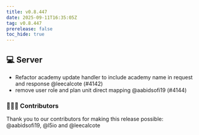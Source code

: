 ```yaml
---
title: v0.8.447
date: 2025-09-11T16:35:05Z
tag: v0.8.447
prerelease: false
toc_hide: true
---
```


## 💻 Server

- Refactor academy update handler to include academy name in request and response @leecalcote (#4142)
- remove user role and plan unit direct mapping @aabidsofi19 (#4144)

### 👨🏽‍💻 Contributors

Thank you to our contributors for making this release possible:
@aabidsofi19, @l5io and @leecalcote

